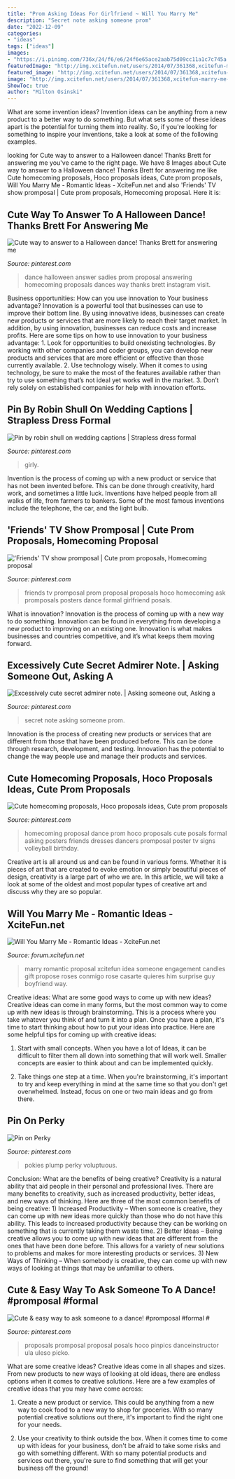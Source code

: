 ```yaml
---
title: "Prom Asking Ideas For Girlfriend ~ Will You Marry Me"
description: "Secret note asking someone prom"
date: "2022-12-09"
categories:
- "ideas"
tags: ["ideas"]
images:
- "https://i.pinimg.com/736x/24/f6/e6/24f6e65ace2aab75d09cc11a1c7c745a.jpg"
featuredImage: "http://img.xcitefun.net/users/2014/07/361368,xcitefun-marry-me-idea-7.jpg"
featured_image: "http://img.xcitefun.net/users/2014/07/361368,xcitefun-marry-me-idea-7.jpg"
image: "http://img.xcitefun.net/users/2014/07/361368,xcitefun-marry-me-idea-7.jpg"
ShowToc: true
author: "Milton Osinski"
---
```



What are some invention ideas?
Invention ideas can be anything from a new product to a better way to do something. But what sets some of these ideas apart is the potential for turning them into reality. So, if you're looking for something to inspire your inventions, take a look at some of the following examples.

	

		
looking for Cute way to answer to a Halloween dance! Thanks Brett for answering me you've came to the right page. We have 8 Images about Cute way to answer to a Halloween dance! Thanks Brett for answering me like Cute homecoming proposals, Hoco proposals ideas, Cute prom proposals, Will You Marry Me - Romantic Ideas - XciteFun.net and also &#039;Friends&#039; TV show promposal | Cute prom proposals, Homecoming proposal. Here it is:
		
    
## Cute Way To Answer To A Halloween Dance! Thanks Brett For Answering Me

<img loading=lazy src="https://i.pinimg.com/originals/99/e3/4e/99e34ed44f4b1d0991246d2a6a7ab023.jpg" onerror="this.onerror=null;this.src='https://tse1.mm.bing.net/th?id=OIP.qVFXgeFswBG7KqoSGHQsrQHaKf&amp;pid=15.1';" alt="Cute way to answer to a Halloween dance! Thanks Brett for answering me">

_Source: pinterest.com_

>dance halloween answer sadies prom proposal answering homecoming proposals dances way thanks brett instagram visit. 

	

Business opportunities: How can you use innovation to Your business advantage?
Innovation is a powerful tool that businesses can use to improve their bottom line. By using innovative ideas, businesses can create new products or services that are more likely to reach their target market. In addition, by using innovation, businesses can reduce costs and increase profits. Here are some tips on how to use innovation to your business advantage: 1. Look for opportunities to build onexisting technologies. By working with other companies and coder groups, you can develop new products and services that are more efficient or effective than those currently available. 2. Use technology wisely. When it comes to using technology, be sure to make the most of the features available rather than try to use something that’s not ideal yet works well in the market. 3. Don’t rely solely on established companies for help with innovation efforts.

    
## Pin By Robin Shull On Wedding Captions | Strapless Dress Formal

<img loading=lazy src="https://i.pinimg.com/736x/dd/5d/1d/dd5d1ddb103f5178d5b6a1c78c040b27.jpg" onerror="this.onerror=null;this.src='https://tse2.mm.bing.net/th?id=OIP.pYlyzRmjVjlBqLvf-ikKNAAAAA&amp;pid=15.1';" alt="Pin by robin shull on wedding captions | Strapless dress formal">

_Source: pinterest.com_

>girly. 

	

Invention is the process of coming up with a new product or service that has not been invented before. This can be done through creativity, hard work, and sometimes a little luck. Inventions have helped people from all walks of life, from farmers to bankers. Some of the most famous inventions include the telephone, the car, and the light bulb.

    
## &#039;Friends&#039; TV Show Promposal | Cute Prom Proposals, Homecoming Proposal

<img loading=lazy src="https://i.pinimg.com/736x/6d/c8/94/6dc894ee8dffac41427d46ba94228201.jpg" onerror="this.onerror=null;this.src='https://tse2.mm.bing.net/th?id=OIP.nYO3qaVAeAv7ZeXwbGcgugHaJ2&amp;pid=15.1';" alt="&#039;Friends&#039; TV show promposal | Cute prom proposals, Homecoming proposal">

_Source: pinterest.com_

>friends tv promposal prom proposal proposals hoco homecoming ask promposals posters dance formal girlfriend posals. 

	

What is innovation?
Innovation is the process of coming up with a new way to do something. Innovation can be found in everything from developing a new product to improving on an existing one. Innovation is what makes businesses and countries competitive, and it’s what keeps them moving forward.

    
## Excessively Cute Secret Admirer Note. | Asking Someone Out, Asking A

<img loading=lazy src="https://i.pinimg.com/736x/4e/9b/d2/4e9bd2ae10f2221626e91cf074aa51cb--prom-ideas-cute-ideas.jpg" onerror="this.onerror=null;this.src='https://tse1.mm.bing.net/th?id=OIP.fb8wYbnR6QqMiWQBcjCM8QHaJ4&amp;pid=15.1';" alt="Excessively cute secret admirer note. | Asking someone out, Asking a">

_Source: pinterest.com_

>secret note asking someone prom. 

	

Innovation is the process of creating new products or services that are different from those that have been produced before. This can be done through research, development, and testing. Innovation has the potential to change the way people use and manage their products and services.

    
## Cute Homecoming Proposals, Hoco Proposals Ideas, Cute Prom Proposals

<img loading=lazy src="https://i.pinimg.com/736x/05/eb/62/05eb622a80870cf19d0964dc441d7301.jpg" onerror="this.onerror=null;this.src='https://tse4.mm.bing.net/th?id=OIP.jNGfyKMkdikcbTzhFizfsQHaJ4&amp;pid=15.1';" alt="Cute homecoming proposals, Hoco proposals ideas, Cute prom proposals">

_Source: pinterest.com_

>homecoming proposal dance prom hoco proposals cute posals formal asking posters friends dresses dancers promposal poster tv signs volleyball birthday. 

	

Creative art is all around us and can be found in various forms. Whether it is pieces of art that are created to evoke emotion or simply beautiful pieces of design, creativity is a large part of who we are. In this article, we will take a look at some of the oldest and most popular types of creative art and discuss why they are so popular.

    
## Will You Marry Me - Romantic Ideas - XciteFun.net

<img loading=lazy src="http://img.xcitefun.net/users/2014/07/361368,xcitefun-marry-me-idea-7.jpg" onerror="this.onerror=null;this.src='https://tse3.mm.bing.net/th?id=OIP.j-qJFIprCgZVh38BYuBK4AHaHa&amp;pid=15.1';" alt="Will You Marry Me - Romantic Ideas - XciteFun.net">

_Source: forum.xcitefun.net_

>marry romantic proposal xcitefun idea someone engagement candles gift propose roses conmigo rose casarte quieres him surprise guy boyfriend way. 

	

Creative ideas: What are some good ways to come up with new ideas?
Creative ideas can come in many forms, but the most common way to come up with new ideas is through brainstorming. This is a process where you take whatever you think of and turn it into a plan. Once you have a plan, it's time to start thinking about how to put your ideas into practice. Here are some helpful tips for coming up with creative ideas:
1) Start with small concepts. When you have a lot of Ideas, it can be difficult to filter them all down into something that will work well. Smaller concepts are easier to think about and can be implemented quickly.

2) Take things one step at a time. When you're brainstorming, it's important to try and keep everything in mind at the same time so that you don't get overwhelmed. Instead, focus on one or two main ideas and go from there.

    
## Pin On Perky

<img loading=lazy src="https://i.pinimg.com/736x/24/f6/e6/24f6e65ace2aab75d09cc11a1c7c745a.jpg" onerror="this.onerror=null;this.src='https://tse1.mm.bing.net/th?id=OIP.mQVUz5Rl68nHHdud64Df2QHaJ4&amp;pid=15.1';" alt="Pin on Perky">

_Source: pinterest.com_

>pokies plump perky voluptuous. 

	

Conclusion: What are the benefits of being creative?
Creativity is a natural ability that aid people in their personal and professional lives. There are many benefits to creativity, such as increased productivity, better ideas, and new ways of thinking. Here are three of the most common benefits of being creative: 1) Increased Productivity – When someone is creative, they can come up with new ideas more quickly than those who do not have this ability. This leads to increased productivity because they can be working on something that is currently taking them waste time. 2) Better Ideas – Being creative allows you to come up with new ideas that are different from the ones that have been done before. This allows for a variety of new solutions to problems and makes for more interesting products or services. 3) New Ways of Thinking – When somebody is creative, they can come up with new ways of looking at things that may be unfamiliar to others.

    
## Cute &amp; Easy Way To Ask Someone To A Dance! #promposal #formal #

<img loading=lazy src="https://i.pinimg.com/736x/cf/cb/57/cfcb57ec43b996dd18b064c5705ae933.jpg" onerror="this.onerror=null;this.src='https://tse1.mm.bing.net/th?id=OIP.RJIfVOz0sXoyMZRz7sE07AHaNL&amp;pid=15.1';" alt="Cute &amp; easy way to ask someone to a dance! #promposal #formal #">

_Source: pinterest.com_

>proposals promposal proposal posals hoco pinpics danceinstructor ula uleso picko. 

	

What are some creative ideas?
Creative ideas come in all shapes and sizes. From new products to new ways of looking at old ideas, there are endless options when it comes to creative solutions. Here are a few examples of creative ideas that you may have come across: 
1. Create a new product or service. This could be anything from a new way to cook food to a new way to shop for groceries. With so many potential creative solutions out there, it's important to find the right one for your needs. 

2. Use your creativity to think outside the box. When it comes time to come up with ideas for your business, don't be afraid to take some risks and go with something different. With so many potential products and services out there, you're sure to find something that will get your business off the ground! 


